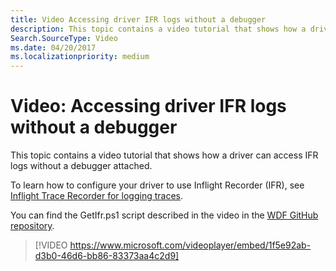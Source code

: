 ```yaml
---
title: Video Accessing driver IFR logs without a debugger
description: This topic contains a video tutorial that shows how a driver can access IFR logs without a debugger attached.
Search.SourceType: Video
ms.date: 04/20/2017
ms.localizationpriority: medium
---
```


# Video: Accessing driver IFR logs without a debugger

This topic contains a video tutorial that shows how a driver can access IFR logs without a debugger attached.

To learn how to configure your driver to use Inflight Recorder (IFR), see [Inflight Trace Recorder for logging traces](../devtest/using-wpp-recorder.md).

You can find the GetIfr.ps1 script described in the video in the [WDF GitHub repository](https://github.com/Microsoft/Windows-Driver-Frameworks/tree/master/Tools).

>[!VIDEO https://www.microsoft.com/videoplayer/embed/1f5e92ab-d3b0-46d6-bb86-83373aa4c2d9]

 

